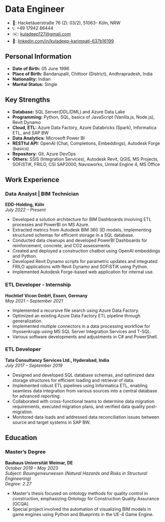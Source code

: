 # Data Engineer
- 📍: Hacketäuerstraße 76 (Zi: 03/2), 51063- Köln, NRW
- 📞: +49 17942 86444
- ✉️: kuladeep127@gmail.com
- 🔗: [linkedin.com/in/kuladeep-karimpati-637b16199](https://www.linkedin.com/in/kuladeep-karimpati-637b16199)

## Personal Information
- **Date of Birth:** 05 June 1996
- **Place of Birth:** Bandarupalli, Chittoor (District), Andhrapradesh, India
- **Nationality:** Indian
- **Marital Status:** Single

## Key Strengths
- **Database:** SQL Server(DDL/DML) and Azure Data Lake
- **Programming:** Python, SQL, basics of JavaScript (Vanilla.js, Node.js), Revit Dynamo
- **Cloud, ETL:** Azure Data Factory, Azure Databricks (Spark), Informatica ETL, and SAP BW
- **Data Analytics:** Microsoft Power BI
- **RESTful API:** OpenAI (Chat, Completions, Embeddings), Autodesk Forge (basics)
- **Repository:** Git, Azure DevOps
- **Others:** SSIS (Integration Services), Autodesk Revit, QGIS, MS Projects, SOFiSTiK, FRILO, CSI SAP2000, Navisworks, Unreal Engine 4, MS Office

## Work Experience

### Data Analyst | BIM Technician
**EDD-Holding, Köln**  
*July 2022 – Present*
- Developed a solution architecture for BIM Dashboards involving ETL processes and PowerBI on MS Azure.
- Extracted metrics from Autodesk BIM 360 3D models, implementing structured schemas for efficient storage in a SQL database.
- Conducted data cleanups and developed PowerBI Dashboards for reinforcement, concrete, and CO2 assessments.
- Created and deployed a construction chatbot using OpenAI embeddings and Python.
- Developed Revit Dynamo scripts for parametric updates and integrated FRILO applications with Revit Dynamo and SOFiSTiK using Python.
- Implemented Autodesk Forge-based web application for internal use.

### ETL Developer - Internship
**Hochtief Vicon GmbH, Essen, Germany**  
*May 2021 – September 2021*
- Implemented a recursive file search using Azure Data Factory.
- Optimized an existing Azure Data Factory ETL pipeline through generalization.
- Implemented multiple connectors in a data processing workflow for thyssenkrupp using MS SQL Server Integration Services and T-SQL.
- Various software developments and adjustments in C# and PowerShell.

### ETL Developer
**Tata Consultancy Services Ltd., Hyderabad, India**  
*July 2017 – September 2019*
- Designed and developed SQL database schemas, and optimized data storage structures for efficient loading and retrieval of data.
- Implemented robust ETL pipelines using Informatica ETL, enabling seamless data integration from various sources into a central database for advanced reporting.
- Collaborated with cross-functional teams to determine data migration requirements, executed migration plans, and verified data quality post-migration.
- Monitored data loads and addressed data reconciliation issues between source and target systems in SAP BW.

## Education

### Master’s Degree
**Bauhaus Universität Weimar, DE**  
*October 2019 – May 2023*  
*Subject: Bauingenieurwesen (Natural Hazards and Risks in Structural Engineering)*  
*Degree: 2.27*

- Master's thesis focused on ontology methods for quality control in construction, emphasizing Ontology for Construction Quality Assurance (OCQA).
- Special project involved the automation of visualizing BIM models in game engines using Python and Blueprints in the UE-4 Game Engine.

